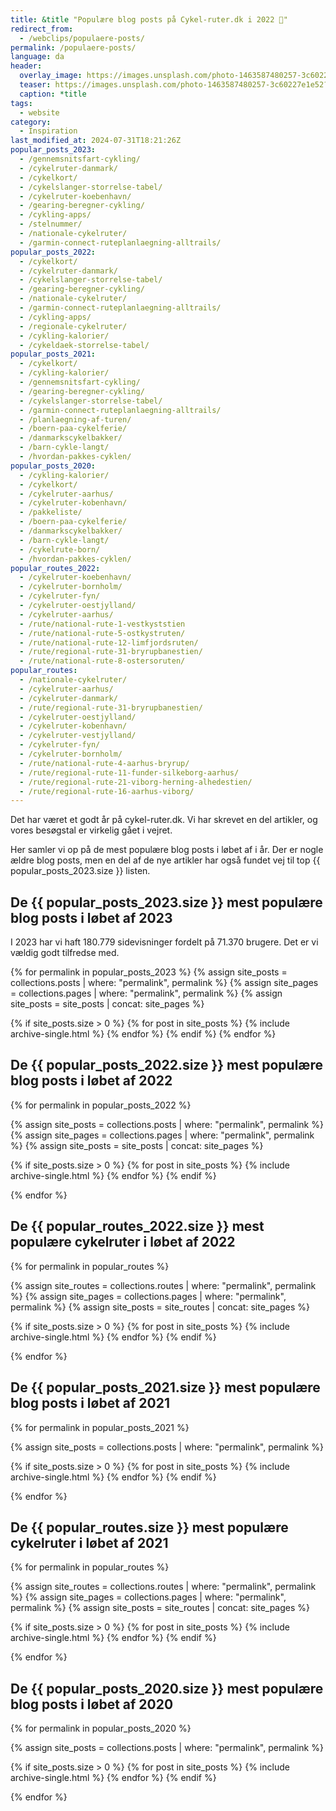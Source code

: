 ```yaml
---
title: &title "Populære blog posts på Cykel-ruter.dk i 2022 🥇"
redirect_from:
  - /webclips/populaere-posts/
permalink: /populaere-posts/
language: da
header:
  overlay_image: https://images.unsplash.com/photo-1463587480257-3c60227e1e52?ixid=MXwxMjA3fDB8MHxwaG90by1wYWdlfHx8fGVufDB8fHw%3D&ixlib=rb-1.2.1&auto=format&fit=crop&h=600&w=1200&q=10
  teaser: https://images.unsplash.com/photo-1463587480257-3c60227e1e52?ixid=MXwxMjA3fDB8MHxwaG90by1wYWdlfHx8fGVufDB8fHw%3D&ixlib=rb-1.2.1&auto=format&fit=crop&h=300&w=400&q=10
  caption: *title
tags:
  - website
category:
  - Inspiration
last_modified_at: 2024-07-31T18:21:26Z
popular_posts_2023:
  - /gennemsnitsfart-cykling/
  - /cykelruter-danmark/
  - /cykelkort/
  - /cykelslanger-storrelse-tabel/
  - /cykelruter-koebenhavn/
  - /gearing-beregner-cykling/
  - /cykling-apps/
  - /stelnummer/
  - /nationale-cykelruter/
  - /garmin-connect-ruteplanlaegning-alltrails/
popular_posts_2022:
  - /cykelkort/
  - /cykelruter-danmark/
  - /cykelslanger-storrelse-tabel/
  - /gearing-beregner-cykling/
  - /nationale-cykelruter/
  - /garmin-connect-ruteplanlaegning-alltrails/
  - /cykling-apps/
  - /regionale-cykelruter/
  - /cykling-kalorier/
  - /cykeldaek-storrelse-tabel/
popular_posts_2021:
  - /cykelkort/
  - /cykling-kalorier/
  - /gennemsnitsfart-cykling/
  - /gearing-beregner-cykling/
  - /cykelslanger-storrelse-tabel/
  - /garmin-connect-ruteplanlaegning-alltrails/
  - /planlaegning-af-turen/
  - /boern-paa-cykelferie/
  - /danmarkscykelbakker/
  - /barn-cykle-langt/
  - /hvordan-pakkes-cyklen/
popular_posts_2020:
  - /cykling-kalorier/
  - /cykelkort/
  - /cykelruter-aarhus/
  - /cykelruter-kobenhavn/
  - /pakkeliste/
  - /boern-paa-cykelferie/
  - /danmarkscykelbakker/
  - /barn-cykle-langt/
  - /cykelrute-born/
  - /hvordan-pakkes-cyklen/
popular_routes_2022:
  - /cykelruter-koebenhavn/
  - /cykelruter-bornholm/
  - /cykelruter-fyn/
  - /cykelruter-oestjylland/
  - /cykelruter-aarhus/
  - /rute/national-rute-1-vestkyststien
  - /rute/national-rute-5-ostkystruten/
  - /rute/national-rute-12-limfjordsruten/
  - /rute/regional-rute-31-bryrupbanestien/
  - /rute/national-rute-8-ostersoruten/
popular_routes:
  - /nationale-cykelruter/
  - /cykelruter-aarhus/
  - /cykelruter-danmark/
  - /rute/regional-rute-31-bryrupbanestien/
  - /cykelruter-oestjylland/
  - /cykelruter-kobenhavn/
  - /cykelruter-vestjylland/
  - /cykelruter-fyn/
  - /cykelruter-bornholm/
  - /rute/national-rute-4-aarhus-bryrup/
  - /rute/regional-rute-11-funder-silkeborg-aarhus/
  - /rute/regional-rute-21-viborg-herning-alhedestien/
  - /rute/regional-rute-16-aarhus-viborg/
---
```


Det har været et godt år på cykel-ruter.dk. Vi har skrevet en del artikler, og vores besøgstal er virkelig gået i vejret.

Her samler vi op på de mest populære blog posts i løbet af i år. Der er nogle ældre blog posts, men en del af de nye artikler har også fundet vej til top {{ popular_posts_2023.size }} listen.

## De {{ popular_posts_2023.size }} mest populære blog posts i løbet af 2023

I 2023 har vi haft 180.779 sidevisninger fordelt på 71.370 brugere. Det er vi vældig godt tilfredse med.

{% for permalink in popular_posts_2023 %}
  {% assign site_posts = collections.posts | where: "permalink", permalink %}
  {% assign site_pages = collections.pages | where: "permalink", permalink %}
  {% assign site_posts = site_posts | concat: site_pages %}

  {% if site_posts.size > 0 %}
    {% for post in site_posts %}
      {% include archive-single.html %}
    {% endfor %}
  {% endif %}
{% endfor %}

## De {{ popular_posts_2022.size }} mest populære blog posts i løbet af 2022

{% for permalink in popular_posts_2022 %}

  {% assign site_posts = collections.posts | where: "permalink", permalink %}
  {% assign site_pages = collections.pages | where: "permalink", permalink %}
  {% assign site_posts = site_posts | concat: site_pages %}

  {% if site_posts.size > 0 %}
    {% for post in site_posts %}
      {% include archive-single.html %}
    {% endfor %}
  {% endif %}

{% endfor %}

## De {{ popular_routes_2022.size }} mest populære cykelruter i løbet af 2022

{% for permalink in popular_routes %}

  {% assign site_routes = collections.routes | where: "permalink", permalink %}
  {% assign site_pages = collections.pages | where: "permalink", permalink %}
  {% assign site_posts = site_routes | concat: site_pages %}

  {% if site_posts.size > 0 %}
    {% for post in site_posts %}
      {% include archive-single.html %}
    {% endfor %}
  {% endif %}

{% endfor %}

## De {{ popular_posts_2021.size }} mest populære blog posts i løbet af 2021

{% for permalink in popular_posts_2021 %}

  {% assign site_posts = collections.posts | where: "permalink", permalink %}

  {% if site_posts.size > 0 %}
    {% for post in site_posts %}
      {% include archive-single.html %}
    {% endfor %}
  {% endif %}

{% endfor %}

## De {{ popular_routes.size }} mest populære cykelruter i løbet af 2021

{% for permalink in popular_routes %}

  {% assign site_routes = collections.routes | where: "permalink", permalink %}
  {% assign site_pages = collections.pages | where: "permalink", permalink %}
  {% assign site_posts = site_routes | concat: site_pages %}

  {% if site_posts.size > 0 %}
    {% for post in site_posts %}
      {% include archive-single.html %}
    {% endfor %}
  {% endif %}

{% endfor %}

## De {{ popular_posts_2020.size }} mest populære blog posts i løbet af 2020

{% for permalink in popular_posts_2020 %}

  {% assign site_posts = collections.posts | where: "permalink", permalink %}

  {% if site_posts.size > 0 %}
    {% for post in site_posts %}
      {% include archive-single.html %}
    {% endfor %}
  {% endif %}

{% endfor %}
